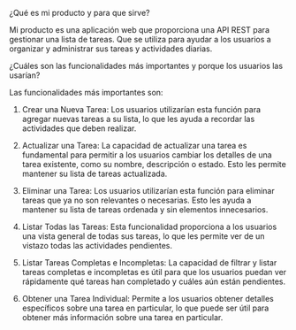 ¿Qué es mi producto y para que sirve?

 Mi producto es una aplicación web que proporciona una API REST para gestionar una lista de tareas. Que se utiliza para ayudar a los usuarios a organizar y administrar sus tareas y actividades diarias.


¿Cuáles son las funcionalidades más importantes y porque los usuarios las usarían?



Las funcionalidades más importantes son: 

1. Crear una Nueva Tarea: Los usuarios utilizarían esta función para agregar nuevas tareas a su lista, lo que les ayuda a recordar las actividades que deben realizar.

2. Actualizar una Tarea: La capacidad de actualizar una tarea es fundamental para permitir a los usuarios cambiar los detalles de una tarea existente, como su nombre, descripción o estado. Esto les permite mantener su lista de tareas actualizada.

3. Eliminar una Tarea: Los usuarios utilizarían esta función para eliminar tareas que ya no son relevantes o necesarias. Esto les ayuda a mantener su lista de tareas ordenada y sin elementos innecesarios.

4. Listar Todas las Tareas: Esta funcionalidad proporciona a los usuarios una vista general de todas sus tareas, lo que les permite ver de un vistazo todas las actividades pendientes.

5. Listar Tareas Completas e Incompletas: La capacidad de filtrar y listar tareas completas e incompletas es útil para que los usuarios puedan ver rápidamente qué tareas han completado y cuáles aún están pendientes.

6. Obtener una Tarea Individual: Permite a los usuarios obtener detalles específicos sobre una tarea en particular, lo que puede ser útil para obtener más información sobre una tarea en particular.